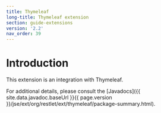 ```yaml
---
title: Thymeleaf
long-title: Thymeleaf extension
section: guide-extensions
version: '2.2'
nav_order: 39
---
```

# Introduction

This extension is an integration with Thymeleaf.

For additional details, please consult the
[Javadocs]({{ site.data.javadoc.baseUrl }}{{ page.version }}/jse/ext/org/restlet/ext/thymeleaf/package-summary.html).
